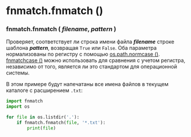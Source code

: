 # fnmatch.fnmatch \(\)

### fnmatch.fnmatch \( _filename_, _pattern_ \)

Проверяет, соответствует ли строка имени файла _**filename**_ строке шаблона _**pattern**_, возвращая `True` или `False`. Оба параметра нормализованы по регистру с помощью [os.path.normcase \(\)](../os.path/os.path.normcase.md). [fnmatchcase \(\)](fnmatch.fnmatchcase.md) можно использовать для сравнения с учетом регистра, независимо от того, является ли это стандартом для операционной системы.

В этом примере будут напечатаны все имена файлов в текущем каталоге с расширением `.txt`:

```python
import fnmatch
import os

for file in os.listdir('.'):
    if fnmatch.fnmatch(file, '*.txt'):
        print(file)
```

